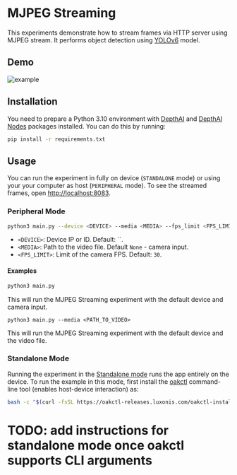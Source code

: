 # MJPEG Streaming

This experiments demonstrate how to stream frames via HTTP server using MJPEG stream. It performs object detection using [YOLOv6](https://hub.luxonis.com/ai/models/face58c4-45ab-42a0-bafc-19f9fee8a034) model.

## Demo

![example](media/example.gif)

## Installation

You need to prepare a Python 3.10 environment with [DepthAI](https://pypi.org/project/depthai/) and [DepthAI Nodes](https://pypi.org/project/depthai-nodes/) packages installed. You can do this by running:

```bash
pip install -r requirements.txt
```

## Usage

You can run the experiment in fully on device (`STANDALONE` mode) or using your your computer as host (`PERIPHERAL` mode). To see the streamed frames, open [http://localhost:8083](http://localhost:8083).

### Peripheral Mode

```bash
python3 main.py --device <DEVICE> --media <MEDIA> --fps_limit <FPS_LIMIT>
```

- `<DEVICE>`: Device IP or ID. Default: \`\`.
- `<MEDIA>`: Path to the video file. Default `None` - camera input.
- `<FPS_LIMIT>`: Limit of the camera FPS. Default: `30`.

#### Examples

```bash
python3 main.py
```

This will run the MJPEG Streaming experiment with the default device and camera input.

```
python3 main.py --media <PATH_TO_VIDEO>
```

This will run the MJPEG Streaming experiment with the default device and the video file.

### Standalone Mode

Running the experiment in the [Standalone mode](https://rvc4.docs.luxonis.com/software/depthai/standalone/) runs the app entirely on the device.
To run the example in this mode, first install the [oakctl](https://rvc4.docs.luxonis.com/software/tools/oakctl/) command-line tool (enables host-device interaction) as:

```bash
bash -c "$(curl -fsSL https://oakctl-releases.luxonis.com/oakctl-installer.sh)"
```

# TODO: add instructions for standalone mode once oakctl supports CLI arguments
